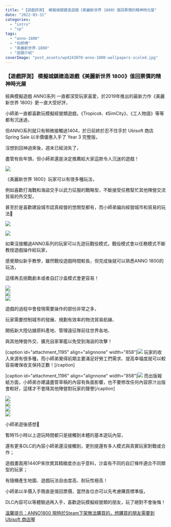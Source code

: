```yaml
---
title: "【遊戲評測】 模擬城鎮建造遊戲《美麗新世界 1800》值回票價的精神時光屋"
date: "2022-03-31"
categories: 
  - "intro"
  - "sp"
tags: 
  - "anno-1800"
  - "何師傅"
  - "美麗新世界-1800"
  - "遊戲介紹"
coverImage: "post_assets/wp4243070-anno-1800-wallpapers-scaled.jpg"
---
```


### 【遊戲評測】 模擬城鎮建造遊戲《美麗新世界 1800》值回票價的精神時光屋

  
經典模擬遊戲 ANNO系列 一直都深受玩家喜愛，於2019年推出的最新力作《美麗新世界 1800》更一直大受好評，  

  
小師弟一直都喜歡玩模擬經營類遊戲，《Tropico》、《SimCity》、《工人物語》等等都有沉迷過，  

  
但ANNO系列就只有稍微接觸過1404，於日前終於忍不住手於 Ubisoft 商店 Spring Sale 以半價優惠入手了 Year 3 完整版，  

  
沒想到回神過來後，週末已經消失了，  

  
盡管有些年頭，但小師弟還是決定推薦給大家這款令人沉迷的遊戲！  

  
![](post_assets/photo001.png)  

  
《美麗新世界 1800》玩家可以有很多種玩法，  

  
例如喜歡打海戰和海盜交手以武力征服的戰略型，不斷接受任務幫忙其他陣營交流貿易的外交型，  

  
甚至於是喜歡建設城市認真經營的悠閒型都有，而小師弟偏向經營城市和貿易的玩法🤣  

  
![](post_assets/photo002-1024x576.png)  

  
![](post_assets/photo003-1024x576.png)  

  
如果沒接觸過ANNO系列的玩家可以先遊玩戰役模式，戰役模式會以任務模式不斷教授遊戲操作給玩家，  

  
感覺類似新手教學，雖然戰役遊戲時間較長，但完成後就可以熟悉ANNO 1800的玩法，  

  
這樣再去挑戰劇本或者自訂沙盒模式會更容易！  

  
![](post_assets/photo004-1024x576.png)  
![](post_assets/photo005-1024x576.png)  
![](post_assets/photo006-1024x576.png)  

  
遊戲的過程中會發現需要操作的部份非常之多，  

  
玩家需要控制城市的發展、規劃有效率的物流貿易航線、  

  
開拓新大陸佔據原料產地、管理遠征隊前往世界各地、  

  
與其他陣營外交、擴充自家軍艦以免受到海盜的攻擊！  

  
\[caption id="attachment\_1195" align="alignnone" width="858"\]![](post_assets/photo007-1024x576.png) 玩家的收入來源有很多種，而小師弟覺得前期主要滿足好勞工們需求、提高幸福度就可以較容易確保收支保持正數！\[/caption\]  

  
\[caption id="attachment\_1196" align="alignnone" width="858"\]![](post_assets/photo008-1024x576.png) 而出版報紙方面，小師弟亦建議盡管草稿的內容有負面影響，也不要修改任何內容原汁出版會較好，這樣才不會降其他陣營對玩家的聲譽\[/caption\]  

  
![](post_assets/photo009-1024x576.png)  
![](post_assets/photo010-1024x576.png)  
![](post_assets/photo011-1024x576.png)  
![](post_assets/photo012-1024x576.png)  

  
小師弟遊後感想💭  

  
暫時15小時以上遊玩時間都只是接觸到本體的基本遊玩內容，  

  
還有更多DLC的內容小師弟還沒接觸到，更別提還有多人模式與真實玩家對戰或合作；  

  
遊戲畫面用1440P來欣賞其精緻度亦出乎意料，沙盒有不同的自訂條件適合不同類型的玩家；  

  
有隨機產生地圖、遊戲玩法自由度高、耐玩性極高！  

  
小師弟以半價入手簡直是值回票價，當然各位亦可以先考慮購買標準版，  

  
DLC內容可以等體驗過再入手，喜歡遊玩模擬經營類的朋友，玩了絕對不會後悔！  

  
[溫馨提示：ANNO1800 現時於Steam下架無法購買的，想購買的朋友需要到Ubisoft 商店喔](https://www.ubisoft.com/en-us/game/anno/1800)
